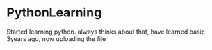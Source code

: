# PythonLearning
Started learning python. always thinks about that, have learned basic 3years ago, now uploading the file
